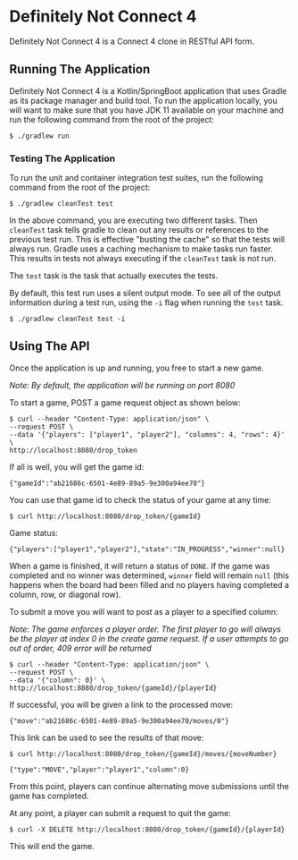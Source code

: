 # Definitely Not Connect 4
Definitely Not Connect 4 is a Connect 4 clone in RESTful API form.

## Running The Application
Definitely Not Connect 4 is a Kotlin/SpringBoot application that uses Gradle as its package manager and build tool.
To run the application locally, you will want to make sure that you have JDK 11 available on your machine and run the following command from the root of the project:

```shell
$ ./gradlew run
```

### Testing The Application
To run the unit and container integration test suites, run the following command from the root of the project:

```shell
$ ./gradlew cleanTest test
```

In the above command, you are executing two different tasks. Then `cleanTest` task tells gradle to clean out any results or references to the previous test run. This is effective "busting the cache" so that the tests will always run.
Gradle uses a caching mechanism to make tasks run faster. This results in tests not always executing if the `cleanTest` task is not run.

The `test` task is the task that actually executes the tests.

By default, this test run uses a silent output mode. To see all of the output information during a test run, using the `-i` flag when running the `test` task.

```shell
$ ./gradlew cleanTest test -i
```

## Using The API

Once the application is up and running, you free to start a new game.

*Note: By default, the application will be running on port 8080*

To start a game, POST a game request object as shown below:
```shell
$ curl --header "Content-Type: application/json" \
--request POST \
--data '{"players": ["player1", "player2"], "columns": 4, "rows": 4}' \
http://localhost:8080/drop_token

```
If all is well, you will get the game id:
```shell
{"gameId":"ab21686c-6501-4e89-89a5-9e300a94ee70"}
```

You can use that game id to check the status of your game at any time:

```shell
$ curl http://localhost:8080/drop_token/{gameId}
```
Game status:

```shell
{"players":["player1","player2"],"state":"IN_PROGRESS","winner":null}
```

When a game is finished, it will return a status of `DONE`. If the game was completed and no winner was determined,
`winner` field will remain `null` (this happens when the board had been filled and no players having completed a column, row, or diagonal row).

To submit a move you will want to post as a player to a specified column:

*Note: The game enforces a player order. The first player to go will always be the player at
index 0 in the create game request. If a user attempts to go out of order, 409 error will be returned*

```shell
$ curl --header "Content-Type: application/json" \
--request POST \
--data '{"column": 0}' \
http://localhost:8080/drop_token/{gameId}/{playerId}
```

If successful, you will be given a link to the processed move:

```shell
{"move":"ab21686c-6501-4e89-89a5-9e300a94ee70/moves/0"}
```

This link can be used to see the results of that move:

```shell
$ curl http://localhost:8080/drop_token/{gameId}/moves/{moveNumber}
```

```shell
{"type":"MOVE","player":"player1","column":0}
```

From this point, players can continue alternating move submissions until the game has completed.

At any point, a player can submit a request to quit the game:

```shell
$ curl -X DELETE http://localhost:8080/drop_token/{gameId}/{playerId}
```

This will end the game.